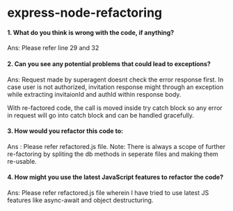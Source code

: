 # express-node-refactoring
#### 1. What do you think is wrong with the code, if anything?
Ans: Please refer line 29 and 32

#### 2. Can you see any potential problems that could lead to exceptions?
Ans: Request made by superagent doesnt check the error response first. In case user is not authorized, invitation response might through an exception while extracting
invitaionId and authId within response body.  

With re-factored code, the call is moved inside try catch block so any error in request will go into catch block and
can be handled gracefully. 

#### 3. How would you refactor this code to:
Ans : Please refer refactored.js file. 
Note: There is always a scope of further re-factoring by spliting the db methods in seperate files and making them re-usable. 


#### 4. How might you use the latest JavaScript features to refactor the code?
Ans: Please refer refactored.js file wherein I have tried to use latest JS features like async-await and object destructuring.  
